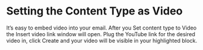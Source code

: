 # Setting the Content Type as Video

It’s easy to embed video into your email. After you Set content type to Video the Insert video link window will open. 
Plug the YouTube link for the desired video in, click Create and your video will be visible in your highlighted block.
